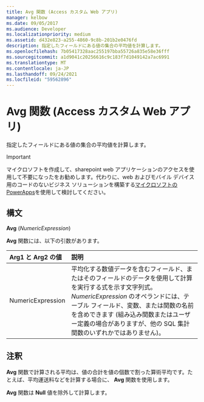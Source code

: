 ```yaml
---
title: Avg 関数 (Access カスタム Web アプリ)
manager: kelbow
ms.date: 09/05/2017
ms.audience: Developer
ms.localizationpriority: medium
ms.assetid: d432e823-a255-4860-9c8b-201b2e0476fd
description: 指定したフィールドにある値の集合の平均値を計算します。
ms.openlocfilehash: 7b05417328aac255197bba55726a835e58e36fff
ms.sourcegitcommit: a1d9041c20256616c9c183f7d1049142a7ac6991
ms.translationtype: MT
ms.contentlocale: ja-JP
ms.lasthandoff: 09/24/2021
ms.locfileid: "59562896"
---
```

# <a name="avg-function-access-custom-web-app"></a>Avg 関数 (Access カスタム Web アプリ)

指定したフィールドにある値の集合の平均値を計算します。
  
> [!IMPORTANT]
> マイクロソフトを作成して、sharepoint web アプリケーションのアクセスを使用して不要になったをお勧めします。代わりに、web およびモバイル デバイス用のコードのないビジネス ソリューションを構築する[マイクロソフトの PowerApps](https://powerapps.microsoft.com/en-us/)を使用して検討してください。 
  
## <a name="syntax"></a>構文

 **Avg** (*NumericExpression*) 
  
**Avg** 関数には、以下の引数があります。 
  
|**Arg1 と Arg2 の値**|**説明**|
|:-----|:-----|
|NumericExpression  <br/> |平均化する数値データを含むフィールド、またはそのフィールドのデータを使用して計算を実行する式を示す文字列式。 *NumericExpression* のオペランドには、テーブル フィールド、変数、または関数の名前を含めできます (組み込み関数またはユーザー定義の場合がありますが、他の SQL 集計関数のいずれかではありません)。  <br/> |
   
## <a name="remarks"></a>注釈

**Avg** 関数で計算される平均は、値の合計を値の個数で割った算術平均です。たとえば、平均運送料などを計算する場合に、 **Avg** 関数を使用します。 
  
**Avg** 関数は **Null** 値を除外して計算します。 
  

